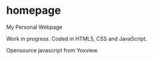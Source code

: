 homepage
========

My Personal Webpage

Work in progress. Coded in HTML5, CSS and JavaScript.

Opensource javascript from Yoxview.